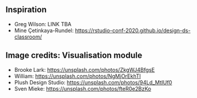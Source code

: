 
## Inspiration

- Greg Wilson: LINK TBA
- Mine Çetinkaya-Rundel: https://rstudio-conf-2020.github.io/design-ds-classroom/

## Image credits: Visualisation module

- Brooke Lark: https://unsplash.com/photos/ZkgWJ4BfgsE
- William: https://unsplash.com/photos/NgMjOrEkhTI
- Plush Design Studio: https://unsplash.com/photos/94Ld_MtIUf0
- Sven Mieke: https://unsplash.com/photos/fteR0e2BzKo
